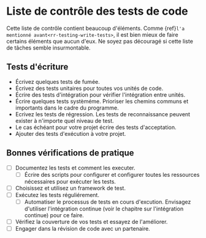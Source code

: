 # Liste de contrôle des tests de code

Cette liste de contrôle contient beaucoup d'éléments. Comme {ref}`l'a mentionné avant<rr-testing-write-tests>`, il est bien mieux de faire certains éléments que aucun d'eux. Ne soyez pas découragé si cette liste de tâches semble insurmontable.

<a name="Writing_tests"></a>

## Tests d'écriture

- Écrivez quelques tests de fumée.
- Écrivez des tests unitaires pour toutes vos unités de code.
- Écrire des tests d'intégration pour vérifier l'intégration entre unités.
- Écrire quelques tests systèméme. Prioriser les chemins communs et importants dans le cadre du programme.
- Ecrivez les tests de régression. Les tests de reconnaissance peuvent exister à n'importe quel niveau de test.
- Le cas échéant pour votre projet écrire des tests d'acceptation.
- Ajouter des tests d'exécution à votre projet.

<a name="Good_practice_checks"></a>

## Bonnes vérifications de pratique

- [ ] Documentez les tests et comment les executer.
  - [ ] Écrire des scripts pour configurer et configurer toutes les ressources nécessaires pour exécuter les tests.
- [ ] Choisissez et utilisez un framework de test.
- [ ] Exécutez les tests réguliérement.
  - [ ] Automatiser le processus de tests en cours d'excution. Envisagez d'utiliser l'intégration continue (voir le chapitre sur l'intégration continue) pour ce faire.
- [ ] Vérifiez la couverture de vos tests et essayez de l'améliorer.
- [ ] Engager dans la révision de code avec un partenaire.
